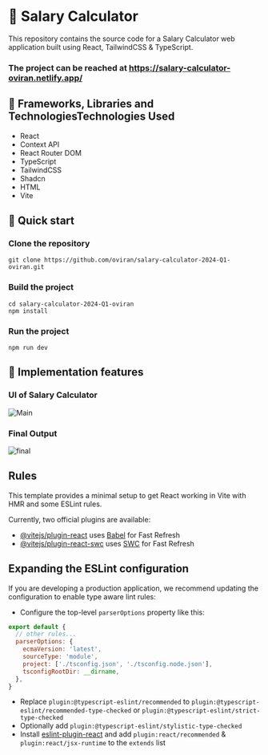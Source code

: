 # 📱 Salary Calculator

This repository contains the source code for a Salary Calculator web application built using React, TailwindCSS & TypeScript. 

### The project can be reached at https://salary-calculator-oviran.netlify.app/

## 👷 Frameworks, Libraries and TechnologiesTechnologies Used

- React
- Context API
- React Router DOM 
- TypeScript
- TailwindCSS
- Shadcn 
- HTML
- Vite

## 🚀 Quick start

### Clone the repository

```
git clone https://github.com/oviran/salary-calculator-2024-Q1-oviran.git
```

### Build the project

```
cd salary-calculator-2024-Q1-oviran
npm install

```

### Run the project

```
npm run dev
````

## 🔧 Implementation features

### UI of Salary Calculator

![Main](./public/cal1.png)

### Final Output

![final](./public/cal2.png)

## Rules 

This template provides a minimal setup to get React working in Vite with HMR and some ESLint rules.

Currently, two official plugins are available:

- [@vitejs/plugin-react](https://github.com/vitejs/vite-plugin-react/blob/main/packages/plugin-react/README.md) uses [Babel](https://babeljs.io/) for Fast Refresh
- [@vitejs/plugin-react-swc](https://github.com/vitejs/vite-plugin-react-swc) uses [SWC](https://swc.rs/) for Fast Refresh

## Expanding the ESLint configuration

If you are developing a production application, we recommend updating the configuration to enable type aware lint rules:

- Configure the top-level `parserOptions` property like this:

```js
export default {
  // other rules...
  parserOptions: {
    ecmaVersion: 'latest',
    sourceType: 'module',
    project: ['./tsconfig.json', './tsconfig.node.json'],
    tsconfigRootDir: __dirname,
  },
}
```

- Replace `plugin:@typescript-eslint/recommended` to `plugin:@typescript-eslint/recommended-type-checked` or `plugin:@typescript-eslint/strict-type-checked`
- Optionally add `plugin:@typescript-eslint/stylistic-type-checked`
- Install [eslint-plugin-react](https://github.com/jsx-eslint/eslint-plugin-react) and add `plugin:react/recommended` & `plugin:react/jsx-runtime` to the `extends` list
